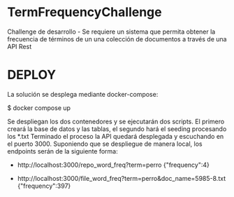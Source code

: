 # TermFrequencyChallenge
Challenge de desarrollo - Se requiere un sistema que permita obtener la frecuencia de términos de un una colección de documentos a través de una API Rest

# DEPLOY
La solución se desplega mediante docker-compose:

$ docker compose up

Se despliegan los dos contenedores y se ejecutarán dos scripts. El primero creará la base de datos y las tablas, el segundo hará el seeding procesando los *.txt
Terminado el proceso la API quedará desplegada y escuchando en el puerto 3000. Suponiendo que se despliegue de manera local, los endpoints serán de la siguiente forma:

- http://localhost:3000/repo_word_freq?term=perro
{"frequency":4}

- http://localhost:3000/file_word_freq?term=perro&doc_name=5985-8.txt
{"frequency":397}

